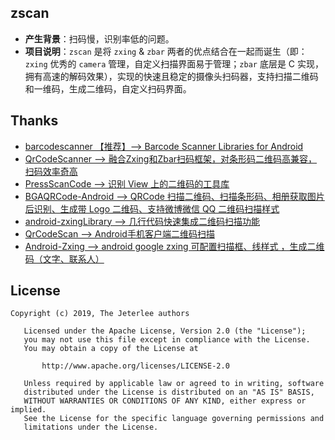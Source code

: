 ## zscan
- **产生背景**：扫码慢，识别率低的问题。
- **项目说明**：`zscan` 是将 `zxing` & `zbar` 两者的优点结合在一起而诞生（即：`zxing` 优秀的 `camera` 管理，自定义扫描界面易于管理；`zbar` 底层是 C 实现，拥有高速的解码效果），实现的快速且稳定的摄像头扫码器，支持扫描二维码和一维码，生成二维码，自定义扫码界面。


## Thanks
- [barcodescanner 【推荐】--> Barcode Scanner Libraries for Android](https://github.com/dm77/barcodescanner)
- [QrCodeScanner --> 融合Zxing和Zbar扫码框架，对条形码二维码高兼容，扫码效率奇高](https://github.com/heiBin/QrCodeScanner)
- [PressScanCode --> 识别 View 上的二维码的工具库](https://github.com/BolexLiu/PressScanCode)
- [BGAQRCode-Android --> QRCode 扫描二维码、扫描条形码、相册获取图片后识别、生成带 Logo 二维码、支持微博微信 QQ 二维码扫描样式](https://github.com/bingoogolapple/BGAQRCode-Android)
- [android-zxingLibrary --> 几行代码快速集成二维码扫描功能](https://github.com/yipianfengye/android-zxingLibrary)
- [QrCodeScan --> Android手机客户端二维码扫描](https://github.com/chentao0707/QrCodeScan)
- [Android-Zxing --> android google zxing 可配置扫描框、线样式 ，生成二维码（文字、联系人）](https://github.com/mylhyl/Android-Zxing)


## License
```
Copyright (c) 2019, The Jeterlee authors 

   Licensed under the Apache License, Version 2.0 (the "License");
   you may not use this file except in compliance with the License.
   You may obtain a copy of the License at

       http://www.apache.org/licenses/LICENSE-2.0

   Unless required by applicable law or agreed to in writing, software
   distributed under the License is distributed on an "AS IS" BASIS,
   WITHOUT WARRANTIES OR CONDITIONS OF ANY KIND, either express or implied.
   See the License for the specific language governing permissions and
   limitations under the License.
```
